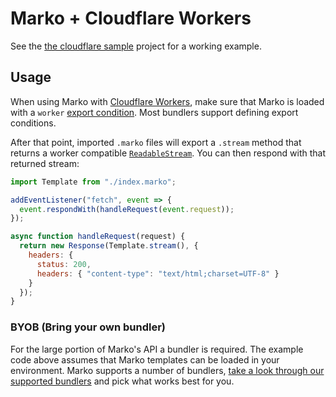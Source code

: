# Marko + Cloudflare Workers

See the [the cloudflare sample](https://github.com/marko-js/examples/tree/master/examples/vite-cloudflare)
project for a working example.

## Usage

When using Marko with [Cloudflare Workers](https://workers.cloudflare.com/), make sure that Marko is loaded with a `worker` [export condition](https://nodejs.org/api/packages.html#conditional-exports). Most bundlers support defining export conditions.

After that point, imported `.marko` files will export a `.stream` method that returns a worker compatible [`ReadableStream`](https://developer.mozilla.org/en-US/docs/Web/API/ReadableStream). You can then respond with that returned stream:

```js
import Template from "./index.marko";

addEventListener("fetch", event => {
  event.respondWith(handleRequest(event.request));
});

async function handleRequest(request) {
  return new Response(Template.stream(), {
    headers: {
      status: 200,
      headers: { "content-type": "text/html;charset=UTF-8" }
    }
  });
}
```

### BYOB (Bring your own bundler)

For the large portion of Marko's API a bundler is required. The example code above assumes that Marko templates can be loaded in your environment.
Marko supports a number of bundlers, [take a look through our supported bundlers](#bundler-integrations) and pick what works best for you.
